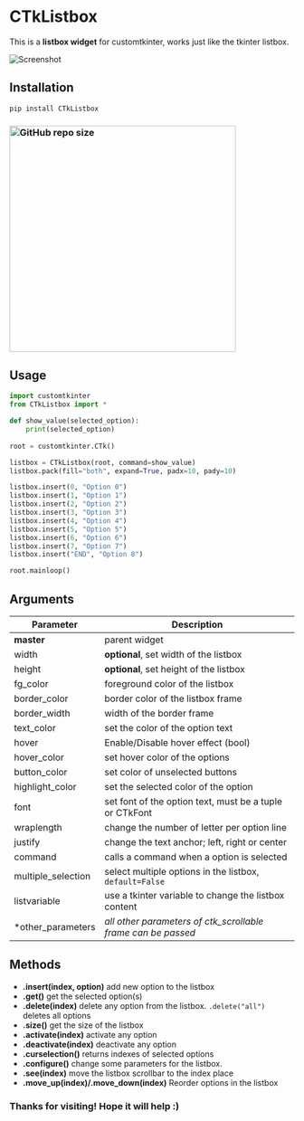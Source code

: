 # CTkListbox
This is a **listbox widget** for customtkinter, works just like the tkinter listbox.

![Screenshot](https://github.com/Akascape/CTkListbox/assets/89206401/256c135f-3d6c-4daa-87a5-b4572a2c905f)

## Installation
```
pip install CTkListbox
```
### [<img alt="GitHub repo size" src="https://img.shields.io/github/repo-size/Akascape/CTkListbox?&color=white&label=Download%20Source%20Code&logo=Python&logoColor=yellow&style=for-the-badge"  width="400">](https://github.com/Akascape/CTkListbox/archive/refs/heads/main.zip)

## Usage
```python
import customtkinter
from CTkListbox import *

def show_value(selected_option):
    print(selected_option)
    
root = customtkinter.CTk()

listbox = CTkListbox(root, command=show_value)
listbox.pack(fill="both", expand=True, padx=10, pady=10)

listbox.insert(0, "Option 0")
listbox.insert(1, "Option 1")
listbox.insert(2, "Option 2")
listbox.insert(3, "Option 3")
listbox.insert(4, "Option 4")
listbox.insert(5, "Option 5")
listbox.insert(6, "Option 6")
listbox.insert(7, "Option 7")
listbox.insert("END", "Option 8")

root.mainloop()
```
## Arguments
| Parameter | Description |
|-----------| ------------|
| **master** | parent widget  |
| width | **optional**, set width of the listbox |
| height | **optional**, set height of the listbox |
| fg_color | foreground color of the listbox |
| border_color | border color of the listbox frame |
| border_width | width of the border frame |
| text_color | set the color of the option text |
| hover | Enable/Disable hover effect (bool) |
| hover_color | set hover color of the options |
| button_color | set color of unselected buttons |
| highlight_color | set the selected color of the option |
| font | set font of the option text, must be a tuple or CTkFont |
| wraplength | change the number of letter per option line |
| justify | change the text anchor; left, right or center |
| command | calls a command when a option is selected |
| multiple_selection | select multiple options in the listbox, `default=False`|
| listvariable | use a tkinter variable to change the listbox content |
| *other_parameters | _all other parameters of ctk_scrollable frame can be passed_ |

## Methods
- **.insert(index, option)**
   add new option to the listbox
- **.get()**
   get the selected option(s)
- **.delete(index)**
   delete any option from the listbox. `.delete("all")` deletes all options
- **.size()**
   get the size of the listbox
- **.activate(index)**
  activate any option
- **.deactivate(index)**
  deactivate any option
- **.curselection()**
  returns indexes of selected options
- **.configure()**
   change some parameters for the listbox.
- **.see(index)**
  move the listbox scrollbar to the index place
- **.move_up(index)/.move_down(index)**
   Reorder options in the listbox
  
### Thanks for visiting! Hope it will help :)